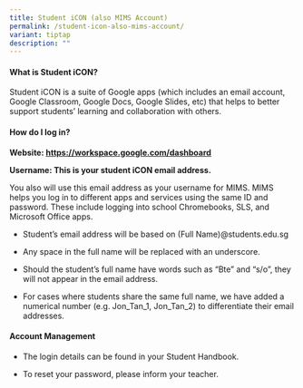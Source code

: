 ```yaml
---
title: Student iCON (also MIMS Account)
permalink: /student-icon-also-mims-account/
variant: tiptap
description: ""
---
```

<h4><strong>What is Student iCON?</strong></h4>
<p>Student iCON is a suite of Google apps (which includes an email account,
Google Classroom, Google Docs, Google Slides, etc) that helps to better
support students’ learning and collaboration with others.</p>
<p></p>
<h4><strong>How do I log in?</strong></h4>
<p><strong>Website: <a href="https://workspace.google.com/dashboard" rel="noopener noreferrer nofollow" target="_blank"><u>https://workspace.google.com/dashboard</u></a>&nbsp;</strong>
</p>
<p><strong>Username: This is your student iCON email address. </strong>
</p>
<p>You also will use this email address as your username for MIMS. MIMS helps
you log in to different apps and services using the same ID and password.
These include logging into school Chromebooks, SLS, and Microsoft Office
apps.</p>
<ul data-tight="true" class="tight">
<li>
<p>Student’s email address will be based on (Full Name)@students.edu.sg</p>
</li>
<li>
<p>Any space in the full name will be replaced with an underscore.</p>
</li>
<li>
<p>Should the student’s full name have words such as “Bte” and “s/o”, they
will not appear in the email address.</p>
</li>
<li>
<p>For cases where students share the same full name, we have added a numerical
number (e.g. Jon_Tan_1, Jon_Tan_2) to differentiate their email addresses.</p>
</li>
</ul>
<p></p>
<h4>Account Management</h4>
<ul data-tight="true" class="tight">
<li>
<p>The login details can be found in your Student Handbook.</p>
</li>
<li>
<p>To reset your password, please inform your teacher.</p>
</li>
</ul>
<p></p>